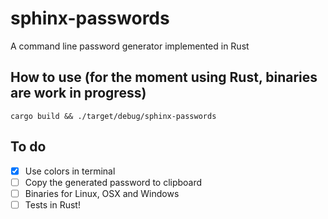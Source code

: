 # sphinx-passwords
A command line password generator implemented in Rust

## How to use (for the moment using Rust, binaries are work in progress)

`cargo build && ./target/debug/sphinx-passwords`

## To do

- [x] Use colors in terminal
- [ ] Copy the generated password to clipboard
- [ ] Binaries for Linux, OSX and Windows
- [ ] Tests in Rust!
